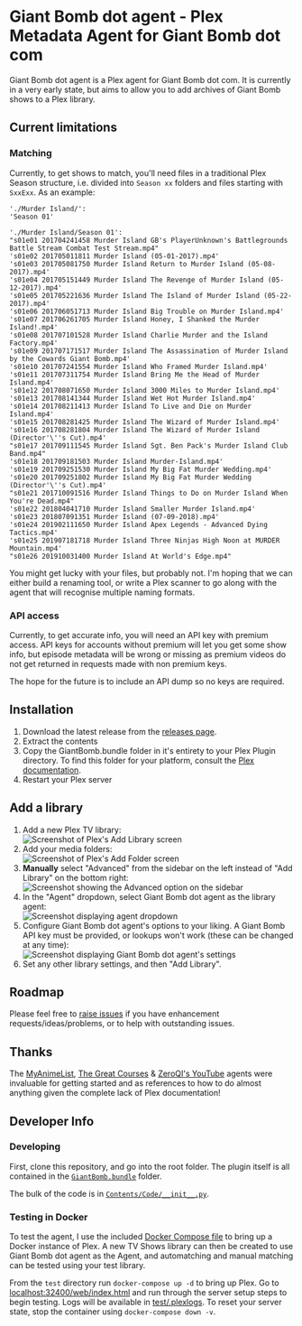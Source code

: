 # Giant Bomb dot agent - Plex Metadata Agent for Giant Bomb dot com

Giant Bomb dot agent is a Plex agent for Giant Bomb dot com. It is currently in a very early state, but aims to allow you to add archives of Giant Bomb shows to a Plex library.

## Current limitations

### Matching

Currently, to get shows to match, you'll need files in a traditional Plex Season structure, i.e. divided into `Season xx` folders and files starting with `SxxExx`. As an example:

```text
'./Murder Island/':
'Season 01'

'./Murder Island/Season 01':
"s01e01 201704241458 Murder Island GB's PlayerUnknown's Battlegrounds Battle Stream Combat Test Stream.mp4"
's01e02 201705011811 Murder Island (05-01-2017).mp4'
's01e03 201705081750 Murder Island Return to Murder Island (05-08-2017).mp4'
's01e04 201705151449 Murder Island The Revenge of Murder Island (05-12-2017).mp4'
's01e05 201705221636 Murder Island The Island of Murder Island (05-22-2017).mp4'
's01e06 201706051713 Murder Island Big Trouble on Murder Island.mp4'
's01e07 201706261705 Murder Island Honey, I Shanked the Murder Island!.mp4'
's01e08 201707101528 Murder Island Charlie Murder and the Island Factory.mp4'
's01e09 201707171517 Murder Island The Assassination of Murder Island by the Cowards Giant Bomb.mp4'
's01e10 201707241554 Murder Island Who Framed Murder Island.mp4'
's01e11 201707311754 Murder Island Bring Me the Head of Murder Island.mp4'
's01e12 201708071650 Murder Island 3000 Miles to Murder Island.mp4'
's01e13 201708141344 Murder Island Wet Hot Murder Island.mp4'
's01e14 201708211413 Murder Island To Live and Die on Murder Island.mp4'
's01e15 201708281425 Murder Island The Wizard of Murder Island.mp4'
's01e16 201708281804 Murder Island The Wizard of Murder Island (Director'\''s Cut).mp4'
"s01e17 201709111545 Murder Island Sgt. Ben Pack's Murder Island Club Band.mp4"
's01e18 201709181503 Murder Island Murder-Island.mp4'
's01e19 201709251530 Murder Island My Big Fat Murder Wedding.mp4'
's01e20 201709251802 Murder Island My Big Fat Murder Wedding (Director'\''s Cut).mp4'
"s01e21 201710091516 Murder Island Things to Do on Murder Island When You're Dead.mp4"
's01e22 201804041710 Murder Island Smaller Murder Island.mp4'
's01e23 201807091351 Murder Island (07-09-2018).mp4'
's01e24 201902111650 Murder Island Apex Legends - Advanced Dying Tactics.mp4'
's01e25 201907181718 Murder Island Three Ninjas High Noon at MURDER Mountain.mp4'
"s01e26 201910031400 Murder Island At World's Edge.mp4"
```

You might get lucky with your files, but probably not. I'm hoping that we can either build a renaming tool, or write a Plex scanner to go along with the agent that will recognise multiple naming formats.

### API access

Currently, to get accurate info, you will need an API key with premium access. API keys for accounts without premium will let you get some show info, but episode metadata will be wrong or missing as premium videos do not get returned in requests made with non premium keys.

The hope for the future is to include an API dump so no keys are required.

## Installation

1. Download the latest release from the [releases page](https://github.com/gordonjb/giantbomb.agent/releases).
1. Extract the contents
1. Copy the GiantBomb.bundle folder in it's entirety to your Plex Plugin directory. To find this folder for your platform, consult the [Plex documentation](https://support.plex.tv/articles/201106098-how-do-i-find-the-plug-ins-folder/).
1. Restart your Plex server

## Add a library

1. Add a new Plex TV library:
\
![Screenshot of Plex's Add Library screen](.img/README/addlibrarytype.png)
1. Add your media folders:
\
![Screenshot of Plex's Add Folder screen](.img/README/addlibraryfolder.png)
1. **Manually** select "Advanced" from the sidebar on the left instead of "Add Library" on the bottom right:
\
![Screenshot showing the Advanced option on the sidebar](.img/README/addlibraryadvanced.png)
1. In the "Agent" dropdown, select Giant Bomb dot agent as the library agent:
\
![Screenshot displaying agent dropdown](.img/README/addlibraryagent.png)
1. Configure Giant Bomb dot agent's options to your liking. A Giant Bomb API key must be provided, or lookups won't work (these can be changed at any time):
\
![Screenshot displaying Giant Bomb dot agent's settings](.img/README/addlibrarysettings.png)
1. Set any other library settings, and then "Add Library".

## Roadmap

Please feel free to [raise issues](https://github.com/gordonjb/giantbomb.agent/issues) if you have enhancement requests/ideas/problems, or to help with outstanding issues.

## Thanks

The [MyAnimeList](https://github.com/Fribb/MyAnimeList.bundle), [The Great Courses](https://github.com/bubonic/TGC.bundle/tree/master/TGC.bundle) & [ZeroQI's YouTube](https://github.com/ZeroQI/YouTube-Agent.bundle) agents were invaluable for getting started and as references to how to do almost anything given the complete lack of Plex documentation!

## Developer Info

### Developing

First, clone this repository, and go into the root folder. The plugin itself is all contained in the [`GiantBomb.bundle`](/GiantBomb.bundle) folder.

The bulk of the code is in [`Contents/Code/__init__.py`](/GiantBomb.bundle/Contents/Code/__init__.py).

### Testing in Docker

To test the agent, I use the included [Docker Compose file](/test/docker-compose.yml) to bring up a Docker instance of Plex. A new TV Shows library can then be created to use Giant Bomb dot agent as the Agent, and automatching and manual matching can be tested using your test library.

From the `test` directory run `docker-compose up -d` to bring up Plex. Go to [localhost:32400/web/index.html](http://localhost:32400/web/index.html) and run through the server setup steps to begin testing. Logs will be available in [test/.plexlogs](/test/.plexlogs). To reset your server state, stop the container using `docker-compose down -v`.
